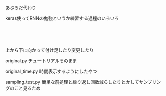 あぷろだ代わり

keras使ってRNNの勉強というか練習する過程のいろいろ


　
 
 　


上から下に向かって付け足したり変更したり


original.py           チュートリアルそのまま

original_time.py      時間表示するようにしたやつ

sampling_test.py    	簡単な前処理と繰り返し回数減らしたりとかしてサンプリングのこと見るため

	












